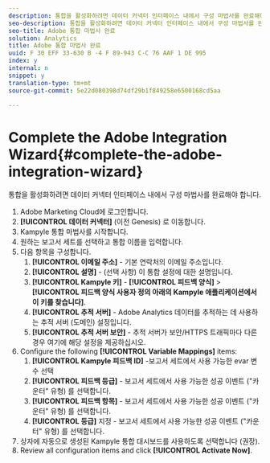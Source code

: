 ```yaml
---
description: 통합을 활성화하려면 데이터 커넥터 인터페이스 내에서 구성 마법사를 완료해야 합니다.
seo-description: 통합을 활성화하려면 데이터 커넥터 인터페이스 내에서 구성 마법사를 완료해야 합니다.
seo-title: Adobe 통합 마법사 완료
solution: Analytics
title: Adobe 통합 마법사 완료
uuid: F 30 EFF 33-630 B -4 F 89-943 C-C 76 AAF 1 DE 995
index: y
internal: n
snippet: y
translation-type: tm+mt
source-git-commit: 5e22d080398d74df29b1f849258e6500168cd5aa

---
```



# Complete the Adobe Integration Wizard{#complete-the-adobe-integration-wizard}

통합을 활성화하려면 데이터 커넥터 인터페이스 내에서 구성 마법사를 완료해야 합니다.

1.  Adobe Marketing Cloud에 로그인합니다.
1. **[!UICONTROL 데이터 커넥터]** (이전 Genesis) 로 이동합니다.
1. Kampyle 통합 마법사를 시작합니다.
1. 원하는 보고서 세트를 선택하고 통합 이름을 입력합니다.
1. 다음 항목을 구성합니다.
   1. **[!UICONTROL 이메일 주소]** - 기본 연락처의 이메일 주소입니다.
   1. **[!UICONTROL 설명]** - (선택 사항) 이 통합 설정에 대한 설명입니다.
   1. **[!UICONTROL Kampyle 키]** - **[!UICONTROL 피드백 양식]** &gt; **[!UICONTROL 피드백 양식 사용자 정의 아래의 Kampyle 애플리케이션에서 이 키를 찾습니다]**.
   1. **[!UICONTROL 추적 서버]** - Adobe Analytics 데이터를 추적하는 데 사용하는 추적 서버 (도메인) 설정입니다.
   1. **[!UICONTROL 추적 서버 보안]** - 추적 서버가 보안/HTTPS 트래픽마다 다른 경우 여기에 해당 설정을 제공하십시오.
1. Configure the following **[!UICONTROL Variable Mappings]** items:
   1. **[!UICONTROL Kampyle 피드백 ID]** -보고서 세트에서 사용 가능한 evar 변수 선택
   1. **[!UICONTROL 피드백 등급]** - 보고서 세트에서 사용 가능한 성공 이벤트 ("카운터" 유형) 를 선택합니다.
   1. **[!UICONTROL 피드백 항목]** - 보고서 세트에서 사용 가능한 성공 이벤트 ("카운터" 유형) 를 선택합니다.
   1. **[!UICONTROL 등급]** 지정 - 보고서 세트에서 사용 가능한 성공 이벤트 ("카운터" 유형) 를 선택합니다.
1. 상자에 자동으로 생성된 Kampyle 통합 대시보드를 사용하도록 선택합니다 (권장).
1. Review all configuration items and click **[!UICONTROL Activate Now]**.
